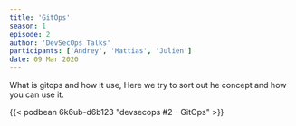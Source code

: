 ```yaml
---
title: 'GitOps'
season: 1
episode: 2
author: 'DevSecOps Talks'
participants: ['Andrey', 'Mattias', 'Julien']
date: 09 Mar 2020
---
```


What is gitops and how it use, Here we try to sort out he concept and how you can use it.

<!-- Player -->

{{< podbean 6k6ub-d6b123 "devsecops #2 - GitOps" >}}
